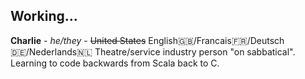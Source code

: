 ## Working...

<!--
**GhostClaude/GhostClaude** is a ✨ _special_ ✨ repository because its `README.md` (this file) appears on your GitHub profile.

Here are some ideas to get you started:

- 🔭 I’m currently working on ...
- 🌱 I’m currently learning ...
- 👯 I’m looking to collaborate on ...
- 🤔 I’m looking for help with ...
- 💬 Ask me about ...
- 📫 How to reach me: ...
- 😄 Pronouns: ...
- ⚡ Fun fact: ...
-->

**Charlie** - *he/they* - ~~United States~~
English:uk:/Francais:fr:/Deutsch🇩🇪/Nederlands:netherlands:
Theatre/service industry person "on sabbatical". Learning to code backwards from Scala back to C.
